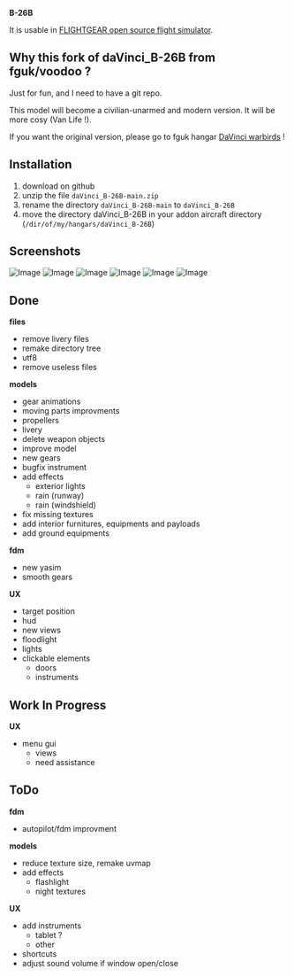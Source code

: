 **B-26B**

It is usable in [FLIGHTGEAR open source flight simulator](http://www.flightgear.org).

Why this fork of daVinci_B-26B from fguk/voodoo ?
-------------------------------------------------

Just for fun, and I need to have a git repo.

This model will become a civilian-unarmed and modern version. It will be more cosy (Van Life !).

If you want the original version, please go to fguk hangar [DaVinci warbirds](https://sites.google.com/view/fgukhangar/flightgear-uk-home-page/hangar/davinci-aircraft/warbirds) !

Installation
------------

1. download on github
2. unzip the file `daVinci_B-26B-main.zip`
3. rename the directory `daVinci_B-26B-main` to `daVinci_B-26B`
4. move the directory daVinci_B-26B in your addon aircraft directory (`/dir/of/my/hangars/daVinci_B-26B`)

Screenshots
-----------

![Image](https://i.imgur.com/GxIpSqM.png)
![Image](https://i.imgur.com/puO2uqR.png)
![Image](https://i.imgur.com/RhyFsYf.png)
![Image](https://i.imgur.com/zZRX407.png)
![Image](https://i.imgur.com/s7AgN9D.png)
![Image](https://i.imgur.com/qKAa5Un.png)


Done
----

**files**

- remove livery files
- remake directory tree
- utf8
- remove useless files

**models**

- gear animations
- moving parts improvments
- propellers
- livery
- delete weapon objects
- improve model
- new gears
- bugfix instrument
- add effects
    - exterior lights
    - rain (runway)
    - rain (windshield)
- fix missing textures
- add interior furnitures, equipments and payloads
- add ground equipments

**fdm**

- new yasim
- smooth gears

**UX**

- target position
- hud
- new views
- floodlight
- lights
- clickable elements
    - doors
    - instruments

Work In Progress
----------------

**UX**

- menu gui
    - views
    - need assistance


ToDo
----

**fdm**

- autopilot/fdm improvment

**models**

- reduce texture size, remake uvmap
- add effects
    - flashlight
    - night textures

**UX**

- add instruments
    - tablet ?
    - other
- shortcuts
- adjust sound volume if window open/close



<!--
https://imgur.com/a/D3uNXA3
-->


